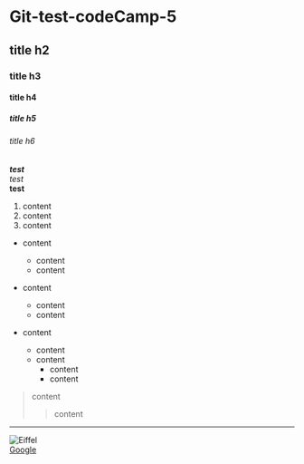 # Git-test-codeCamp-5

## title h2

### title h3

#### title h4

##### title h5

###### title h6
  
***test***  
_test_  
**test**
  
1. content
2. content  
3. content

+ content
  + content
  + content

+ content
  + content
  + content

+ content
  + content
  + content
    + content
    + content

> content
>> content  
***
![Eiffel](https://media.tacdn.com/media/attractions-splice-spp-674x446/06/74/aa/fc.jpg)  
[Google](https://www.google.com/)